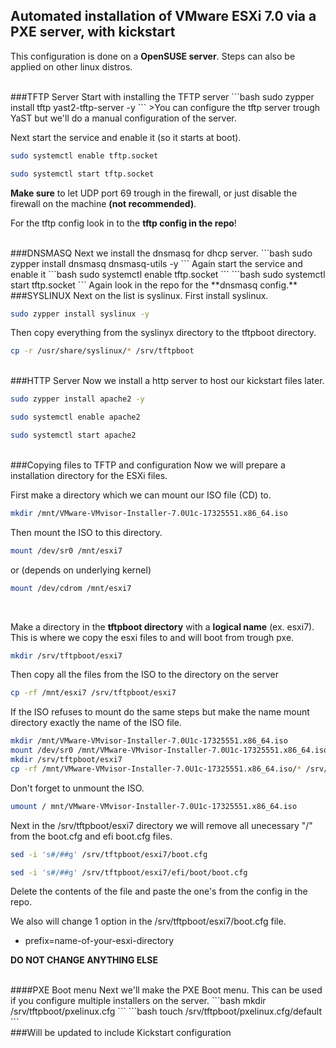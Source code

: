 ## Automated installation of VMware ESXi 7.0 via a PXE server, with kickstart
This configuration is done on a **OpenSUSE server**. Steps can also be applied on other linux distros.

<br>
###TFTP Server
Start with installing the TFTP server
```bash
sudo zypper install tftp yast2-tftp-server -y
```
>You can configure the tftp server trough YaST but we'll do a manual configuration of the server.

Next start the service and enable it (so it starts at boot).
```bash
sudo systemctl enable tftp.socket
```
```bash
sudo systemctl start tftp.socket
```
**Make sure** to let UDP port 69 trough in the firewall, or just disable the firewall on the machine **(not recommended)**.

For the tftp config look in to the **tftp config in the repo**!

<br>
###DNSMASQ
Next we install the dnsmasq for dhcp server.
```bash
sudo zypper install dnsmasq dnsmasq-utils -y
```
Again start the service and enable it
```bash
sudo systemctl enable tftp.socket
```
```bash
sudo systemctl start tftp.socket
```
Again look in the repo for the **dnsmasq config.**

<br>
###SYSLINUX
Next on the list is syslinux. First install syslinux.

```bash
sudo zypper install syslinux -y
```

Then copy everything from the syslinyx directory to the tftpboot directory.

```bash
cp -r /usr/share/syslinux/* /srv/tftpboot
```
<br>
###HTTP Server
Now we install a http server to host our kickstart files later.

```bash
sudo zypper install apache2 -y
```
```bash
sudo systemctl enable apache2
```
```bash
sudo systemctl start apache2
```

<br>
###Copying files to TFTP and configuration
Now we will prepare a installation directory for the ESXi files.

First make a directory which we can mount our ISO file (CD) to.

```bash
mkdir /mnt/VMware-VMvisor-Installer-7.0U1c-17325551.x86_64.iso
```

Then mount the ISO to this directory.
```bash
mount /dev/sr0 /mnt/esxi7
```
or (depends on underlying kernel)
```bash
mount /dev/cdrom /mnt/esxi7
```
<br>

Make a directory in the **tftpboot directory** with a **logical name** (ex. esxi7). This is where we copy the esxi files to and will boot from trough pxe.
```bash
mkdir /srv/tftpboot/esxi7
```
Then copy all the files from the ISO to the directory on the server
```bash
cp -rf /mnt/esxi7 /srv/tftpboot/esxi7
```

If the ISO refuses to mount do the same steps but make the name mount directory exactly the name of the ISO file.
```bash
mkdir /mnt/VMware-VMvisor-Installer-7.0U1c-17325551.x86_64.iso
mount /dev/sr0 /mnt/VMware-VMvisor-Installer-7.0U1c-17325551.x86_64.iso
mkdir /srv/tftpboot/esxi7
cp -rf /mnt/VMware-VMvisor-Installer-7.0U1c-17325551.x86_64.iso/* /srv/tftpboot/esxi7/
```

Don't forget to unmount the ISO.
```bash
umount / mnt/VMware-VMvisor-Installer-7.0U1c-17325551.x86_64.iso
```

Next in the /srv/tftpboot/esxi7 directory we will remove all unecessary "/" from the boot.cfg and efi boot.cfg files.
```bash
sed -i 's#/##g' /srv/tftpboot/esxi7/boot.cfg
```
```bash
sed -i 's#/##g' /srv/tftpboot/esxi7/efi/boot/boot.cfg
```
Delete the contents of the file and paste the one's from the config in the repo.

We also will change 1 option in the /srv/tftpboot/esxi7/boot.cfg file.
* prefix=name-of-your-esxi-directory

**DO NOT CHANGE ANYTHING ELSE**

<br>
####PXE Boot menu
Next we'll make the PXE Boot menu. This can be used if you configure multiple installers on the server.
```bash
mkdir /srv/tftpboot/pxelinux.cfg
```
```bash
touch /srv/tftpboot/pxelinux.cfg/default
```
<br>
###Will be updated to include Kickstart configuration
